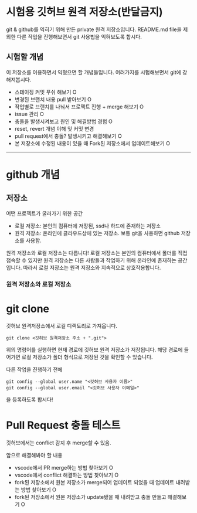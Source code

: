 # 시험용 깃허브 원격 저장소(반달금지)

git & github를 익히기 위해 만든 private 원격 저장소입니다. README.md file을 제외한 다른 작업을 진행해보면서 git 사용법을 익혀보도록 합시다. 


## 시험할 개념

이 저장소를 이용하면서 익혔으면 할 개념들입니다. 여러가지를 시험해보면서 git에 강해져봅시다. 

- 스테이징 커밋 푸쉬 해보기 O
- 변경된 브랜치 내용 pull 받아보기 O
- 작업별로 브랜치를 나눠서 프로잭트 진행 + merge 해보기 O
- issue 관리 O
- 충돌을 발생시켜보고 원인 및 해결방법 경험 O
- reset, revert 개념 이해 및 커밋 변경 
- pull request에서 충돌? 발생시키고 해결해보기 O
- 본 저장소에 수정된 내용이 있을 때 Fork된 저장소에서 업데이트해보기 O

***

# github 개념

## 저장소

어떤 프로젝트가 굴러가기 위한 공간

- 로컬 저장소: 본인의 컴퓨터에 저장된, ssd나 하드에 존재하는 저장소
- 원격 저장소: 온라인에 클라우드상에 있는 저장소. 보통 git을 사용하면 github 저장소를 사용함. 

원격 저장소와 로컬 저장소는 다릅니다! 로컬 저장소는 본인의 컴퓨터에서 폴더를 직접 접속할 수 있지만 원격 저장소는 다른 사람들과 작업하기 위해 온라인에 존재하는 공간입니다. 따라서 로컬 저장소는 원격 저장소와 지속적으로 상호작용합니다. 

### 원격 저장소와 로컬 저장소

# git clone

깃허브 원격저장소에서 로컬 디랙토리로 가져옵니다. 

```
git clone <깃허브 원격저장소 주소 + ".git">
```

위의 명령어를 실행하면 현재 경로에 깃허브 원격 저장소가 저장됩니다. 해당 경로에 들어가면 로컬 저장소가 폴더 형식으로 저장된 것을 확인할 수 있습니다. 

다른 작업을 진행하기 전에 

```
git config --global user.name "<깃허브 사용자 이름>"
git config --global user.email "<깃허브 사용자 이메일>"
```

을 등록하도록 합시다!

# Pull Request 충돌 테스트

깃허브에서는 conflict 감지 후 merge할 수 있음.


앞으로 해결해봐야 할 내용
- vscode에서 PR merge하는 방법 찾아보기 O
- vscode에서 conflict 해결하는 방법 찾아보기 O
- fork된 저장소에서 원본 저장소가 merge되어 업데이트 되었을 때 업데이트 내려받는 방법 찾아보기 O
- fork된 저장소에서 원본 저장소가 update됐을 때 내려받고 충돌 만들고 해결해보기 O